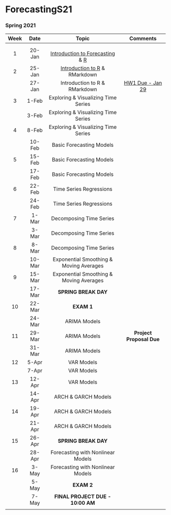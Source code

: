 # ForecastingS21
 
 ### Spring 2021

| Week |   Date |                                                                        Topic                                                                 |                    Comments                   |
|:----:|:------:|:--------------------------------------------------------------------------------------------------------------------------------------------:|:---------------------------------------------:|
| 1    | 20-Jan | <br>[Introduction to Forecasting](Lectures/1.Intro/1.Intro_Time_Series.pdf) </br> \& [R](R_Introduction.html) |                                               |
| 2    | 25-Jan | [Introduction to R](R_Introduction.html) \&   RMarkdown                                                                                                             |                                               |
|      | 27-Jan | Introduction to R \&   RMarkdown                                                                                                             | [HW1 Due - Jan 29](https://www.datacamp.com/) |
| 3    | 1-Feb  | Exploring \& Visualizing Time   Series                                                                                                       |                                               |
|      | 3-Feb  | Exploring \& Visualizing Time   Series                                                                                                       |                                               |
| 4    | 8-Feb  | Exploring \& Visualizing Time Series                                                                                                         |                                               |
|      | 10-Feb | Basic Forecasting Models                                                                                                                     |                                               |
| 5    | 15-Feb | Basic Forecasting Models                                                                                                                     |                                               |
|      | 17-Feb | Basic Forecasting Models                                                                                                                     |                                               |
| 6    | 22-Feb | Time Series Regressions                                                                                                                      |                                               |
|      | 24-Feb | Time Series Regressions                                                                                                                      |                                               |
| 7    | 1-Mar  | Decomposing Time Series                                                                                                                      |                                               |
|      | 3-Mar  | Decomposing Time Series                                                                                                                      |                                               |
| 8    | 8-Mar  | Decomposing Time Series                                                                                                                      |                                               |
|      | 10-Mar | Exponential Smoothing   \& Moving Averages                                                                                                   |                                               |
| 9    | 15-Mar | Exponential Smoothing   \& Moving Averages                                                                                                   |                                               |
|      | 17-Mar | **SPRING BREAK DAY**                                                                                                                         |                                               |
| 10   | 22-Mar | **EXAM 1**                                                                                                                                   |                                               |
|      | 24-Mar | ARIMA Models                                                                                                                                 |                                               |
| 11   | 29-Mar | ARIMA Models                                                                                                                                 | **Project Proposal Due**                      |
|      | 31-Mar | ARIMA Models                                                                                                                                 |                                               |
| 12   | 5-Apr  | VAR Models                                                                                                                                   |                                               |
|      | 7-Apr  | VAR Models                                                                                                                                   |                                               |
| 13   | 12-Apr | VAR Models                                                                                                                                   |                                               |
|      | 14-Apr | ARCH \& GARCH Models                                                                                                                         |                                               |
| 14   | 19-Apr | ARCH \& GARCH Models                                                                                                                         |                                               |
|      | 21-Apr | ARCH \& GARCH Models                                                                                                                         |                                               |
| 15   | 26-Apr | **SPRING BREAK DAY**                                                                                                                         |                                               |
|      | 28-Apr | Forecasting with Nonlinear Models                                                                                                            |                                               |
| 16   | 3-May  | Forecasting with Nonlinear Models                                                                                                            |                                               |
|      | 5-May  | **EXAM 2**                                                                                                                                   |                                               |
|      | 7-May  | **FINAL PROJECT DUE - 10:00 AM**                                                                                                             |                                               |
|      |        |                                                                                                                                              |                                               |

